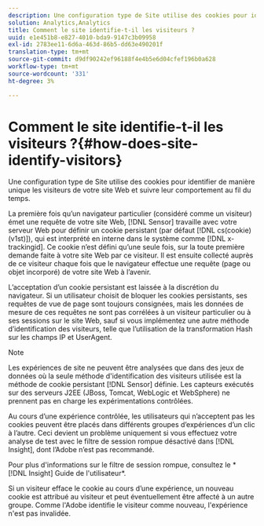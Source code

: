 ```yaml
---
description: Une configuration type de Site utilise des cookies pour identifier de manière unique les visiteurs de votre site Web et suivre leur comportement au fil du temps.
solution: Analytics,Analytics
title: Comment le site identifie-t-il les visiteurs ?
uuid: e1e451b8-e827-4010-bda9-9147c3b09958
exl-id: 2783ee11-6d6a-463d-86b5-dd63e490201f
translation-type: tm+mt
source-git-commit: d9df90242ef96188f4e4b5e6d04cfef196b0a628
workflow-type: tm+mt
source-wordcount: '331'
ht-degree: 3%

---
```


# Comment le site identifie-t-il les visiteurs ?{#how-does-site-identify-visitors}

Une configuration type de Site utilise des cookies pour identifier de manière unique les visiteurs de votre site Web et suivre leur comportement au fil du temps.

La première fois qu’un navigateur particulier (considéré comme un visiteur) émet une requête de votre site Web, [!DNL Sensor] travaille avec votre serveur Web pour définir un cookie persistant (par défaut [!DNL cs(cookie)(v1st)]), qui est interprété en interne dans le système comme [!DNL x-trackingid]. Ce cookie n’est défini qu’une seule fois, sur la toute première demande faite à votre site Web par ce visiteur. Il est ensuite collecté auprès de ce visiteur chaque fois que le navigateur effectue une requête (page ou objet incorporé) de votre site Web à l’avenir.

L’acceptation d’un cookie persistant est laissée à la discrétion du navigateur. Si un utilisateur choisit de bloquer les cookies persistants, ses requêtes de vue de page sont toujours consignées, mais les données de mesure de ces requêtes ne sont pas corrélées à un visiteur particulier ou à ses sessions sur le site Web, sauf si vous implémentez une autre méthode d’identification des visiteurs, telle que l’utilisation de la transformation Hash sur les champs IP et UserAgent.

>[!NOTE]
>
>Les expériences de site ne peuvent être analysées que dans des jeux de données où la seule méthode d&#39;identification des visiteurs utilisée est la méthode de cookie persistant [!DNL Sensor] définie. Les capteurs exécutés sur des serveurs J2EE (JBoss, Tomcat, WebLogic et WebSphere) ne prennent pas en charge les expérimentations contrôlées.

Au cours d’une expérience contrôlée, les utilisateurs qui n’acceptent pas les cookies peuvent être placés dans différents groupes d’expériences d’un clic à l’autre. Ceci devient un problème uniquement si vous effectuez votre analyse de test avec le filtre de session rompue désactivé dans [!DNL Insight], dont l’Adobe n’est pas recommandé.

Pour plus d&#39;informations sur le filtre de session rompue, consultez le * [!DNL Insight] Guide de l&#39;utilisateur*.

Si un visiteur efface le cookie au cours d’une expérience, un nouveau cookie est attribué au visiteur et peut éventuellement être affecté à un autre groupe. Comme l&#39;Adobe identifie le visiteur comme nouveau, l&#39;expérience n&#39;est pas invalidée.
